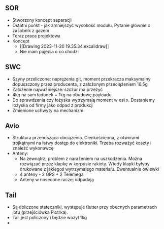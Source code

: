 
## SOR
- Stworzony koncept separacji
- Ostatni punkt - jak zmniejszyć wysokość modułu. Pytanie głównie o zasobnik z gazem
- Teraz praca projektowa
- Koncept
	- [[Drawing 2023-11-20 19.35.34.excalidraw]]
	- Nie mam pojęcia o co chodzi


## SWC
- Szyny przeliczone: naprężenia git, moment przekracza maksymalny dopuszczony przez producenta, z założonym przeciążeniem 16.5g
- Założenie najważniejsze: szczur ma przeżyć
- 4kg na sam ładunek + 1kg na obudowę payloadu
- Do sprawdzenia czy łożyska wytrzymają moment w osi x. Dostaniemy łożyska od firmy jako odpad z produkcji
- Zmienione uchwyty na mechanizm


## Avio
- Struktura przenosząca obciążenia. Cienkościenna, z otworami trójkątnymi na łatwy dostęp do elektroniki. Trzeba rozważyć koszty i znaleźć wykonawcę
- Anteny:
	- Na zewnątrz, problem z narażeniem na uszkodzenia. Można rozwiązać przez klapkę w korpusie rakiety. Wtedy klapki byłyby drukowane z jakiegoś wytrzymałego materiału. Ewentualnie owiewki
	- 4 anteny - 2 GPS + 2 Telemega
	- Anteny w nosecone raczej odpadają


## Tail
- Są obliczone stateczniki, występuje flutter przy obecnych parametrach lotu (przejściówka Piotrka).
- Tail jest policzony i będzie ważył 1kg
- 
